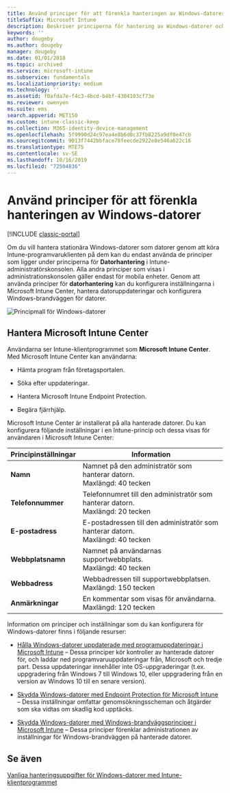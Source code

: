 ```yaml
---
title: Använd principer för att förenkla hanteringen av Windows-datorer
titleSuffix: Microsoft Intune
description: Beskriver principerna för hantering av Windows-datorer och inställningarna för Microsoft Intune Center.
keywords: ''
author: dougeby
ms.author: dougeby
manager: dougeby
ms.date: 01/01/2018
ms.topic: archived
ms.service: microsoft-intune
ms.subservice: fundamentals
ms.localizationpriority: medium
ms.technology: ''
ms.assetid: f0afda7e-f4c3-4bcd-b4bf-4304103cf73e
ms.reviewer: owenyen
ms.suite: ems
search.appverid: MET150
ms.custom: intune-classic-keep
ms.collection: M365-identity-device-management
ms.openlocfilehash: 5f9990d24c97ea4e8b6d0c37fb8225a9df0e47cb
ms.sourcegitcommit: 9013f7442bbface78feecde2922e8e546a622c16
ms.translationtype: MTE75
ms.contentlocale: sv-SE
ms.lasthandoff: 10/16/2019
ms.locfileid: "72504836"
---
```

# <a name="use-policies-to-simplify-windows-pc-management"></a>Använd principer för att förenkla hanteringen av Windows-datorer

[!INCLUDE [classic-portal](../includes/classic-portal.md)]

Om du vill hantera stationära Windows-datorer som datorer genom att köra Intune-programvaruklienten på dem kan du endast använda de principer som ligger under principerna för **Datorhantering** i Intune-administratörskonsolen. Alla andra principer som visas i administrationskonsolen gäller endast för mobila enheter. Genom att använda principer för **datorhantering** kan du konfigurera inställningarna i Microsoft Intune Center, hantera datoruppdateringar och konfigurera Windows-brandväggen för datorer.

![Principmall för Windows-datorer](./media/use-policies-to-simplify-windows-pc-management/pc_policy_template.png)

## <a name="manage-the-microsoft-intune-center"></a>Hantera Microsoft Intune Center
Användarna ser Intune-klientprogrammet som **Microsoft Intune Center**. Med Microsoft Intune Center kan användarna:

- Hämta program från företagsportalen.

- Söka efter uppdateringar.

- Hantera Microsoft Intune Endpoint Protection.

- Begära fjärrhjälp.

Microsoft Intune Center är installerat på alla hanterade datorer. Du kan konfigurera följande inställningar i en Intune-princip och dessa visas för användaren i Microsoft Intune Center:

|Principinställningar|Information|
|------------------|--------------------|
|**Namn**|Namnet på den administratör som hanterar datorn.<br />Maxlängd: 40 tecken|
|**Telefonnummer**|Telefonnumret till den administratör som hanterar datorn.<br />Maxlängd: 20 tecken|
|**E-postadress**|E-postadressen till den administratör som hanterar datorn.<br />Maxlängd: 40 tecken|
|**Webbplatsnamn**|Namnet på användarnas supportwebbplats.<br />Maxlängd: 40 tecken|
|**Webbadress**|Webbadressen till supportwebbplatsen.<br />Maxlängd: 150 tecken|
|**Anmärkningar**|En kommentar som visas för användarna.<br />Maxlängd: 120 tecken|

Information om principer och inställningar som du kan konfigurera för Windows-datorer finns i följande resurser:

- [Hålla Windows-datorer uppdaterade med programuppdateringar i Microsoft Intune](../keep-windows-pcs-up-to-date-with-software-updates-in-microsoft-intune.md) – Dessa principer kör kontroller av hanterade datorer för, och laddar ned programvaruuppdateringar från, Microsoft och tredje part. Dessa uppdateringar innehåller inte OS-uppgraderingar (t.ex. uppgradering från Windows 7 till Windows 10, eller uppgradering från en version av Windows 10 till en senare version).

- [Skydda Windows-datorer med Endpoint Protection för Microsoft Intune](../help-secure-windows-pcs-with-endpoint-protection-for-microsoft-intune.md) – Dessa inställningar omfattar genomsökningsscheman och åtgärder som ska vidtas om skadlig kod upptäcks.

- [Skydda Windows-datorer med Windows-brandväggsprinciper i Microsoft Intune](../help-protect-windows-pcs-using-windows-firewall-policies-in-microsoft-intune.md) – Dessa principer förenklar administrationen av inställningar för Windows-brandväggen på hanterade datorer.


## <a name="see-also"></a>Se även

[Vanliga hanteringsuppgifter för Windows-datorer med Intune-klientprogrammet](common-windows-pc-management-tasks-with-the-microsoft-intune-computer-client.md)
